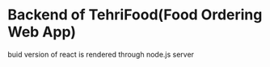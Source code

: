 # Backend of TehriFood(Food Ordering Web App)
buid version of react is rendered through node.js server
